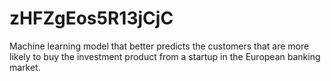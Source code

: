 # zHFZgEos5R13jCjC
Machine learning model that better predicts the customers that are more likely to buy the investment product from a startup in the European banking market.
